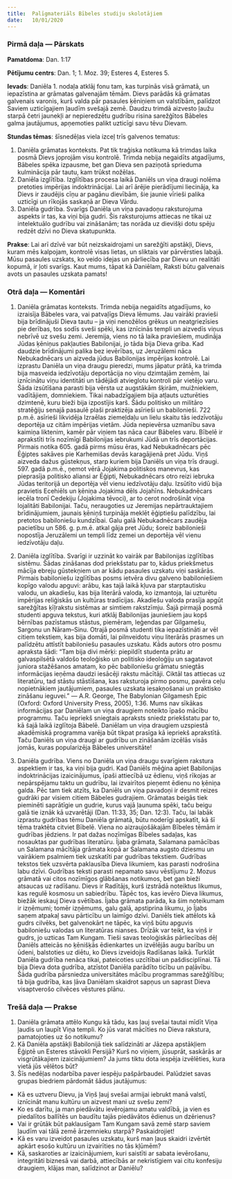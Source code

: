 ```yaml
---
title:  Palīgmateriāls Bībeles studiju skolotājiem
date:   10/01/2020
---
```


### Pirmā daļa — Pārskats

**Pamatdoma**: Dan. 1:17

**Pētījumu centrs**: Dan. 1; 1. Moz. 39; Esteres 4, Esteres 5.

**Ievads**: Daniēla 1. nodaļa atklāj fonu tam, kas turpinās visā grāmatā, un iepazīstina ar grāmatas galvenajām tēmām. Dievs parādās kā grāmatas galvenais varonis, kurš valda pār pasaules ķēniņiem un valstībām, palīdzot Saviem uzticīgajiem ļaudīm svešajā zemē. Daudzu trimdā aizvesto ļaužu starpā četri jaunekļi ar nepieredzētu gudrību risina sarežģītos Bābeles galma jautājumus, apņemoties palikt uzticīgi savu tēvu Dievam.

**Stundas tēmas**: šīsnedēļas viela izceļ trīs galvenos tematus:

1.	Daniēla grāmatas konteksts. Pat tik traģiska notikuma kā trimdas laika posmā Dievs joprojām visu kontrolē. Trimda nebija negaidīts atgadījums, Bābeles spēka izpausme, bet gan Dieva sen paziņotā sprieduma kulminācija pār tautu, kam trūkst nožēlas.
2.	Daniēla izglītība. Izglītības procesa laikā Daniēls un viņa draugi nolēma pretoties impērijas indoktrinācijai. Lai arī ārējie pierādījumi liecināja, ka Dievs ir zaudējis cīņu ar pagānu dievībām, šie jaunie vīrieši palika uzticīgi un rīkojās saskaņā ar Dieva Vārdu.
3.	Daniēla gudrība. Svarīgs Daniēla un viņa pavadoņu raksturojuma aspekts ir tas, ka viņi bija gudri. Šis raksturojums attiecas ne tikai uz intelektuālo gudrību vai zināšanām; tas norāda uz dievišķi dotu spēju redzēt dzīvi no Dieva skatupunkta.

**Prakse**: Lai arī dzīvē var būt neizskaidrojami un sarežģīti apstākļi, Dievs, kuram mēs kalpojam, kontrolē visas lietas, un sliktais var pārvērsties labajā. Mūsu pasaules uzskats, ko veido idejas un pārliecība par Dievu un realitāti kopumā, ir ļoti svarīgs. Kaut mums, tāpat kā Daniēlam, Raksti būtu galvenais avots un pasaules uzskata pamats! 

### Otrā daļa — Komentāri

1. Daniēla grāmatas konteksts. Trimda nebija negaidīts atgadījums, ko izraisīja Bābeles vara, vai patvaļīgs Dieva lēmums. Jau vairāki pravieši bija brīdinājuši Dieva tautu – ja viņi nenožēlos grēkus un neatgriezīsies pie derības, tos sodīs sveši spēki, kas iznīcinās templi un aizvedīs viņus nebrīvē uz svešu zemi. Jeremija, viens no tā laika praviešiem, mudināja Jūdas ķēniņus pakļauties Babilonijai, jo tāda bija Dieva griba. Kad daudzie brīdinājumi palika bez ievērības, uz Jeruzālemi nāca Nebukadnēcars un aizveda jūdus Babilonijas impērijas kontrolē. 
Lai izprastu Daniēla un viņa draugu pieredzi, mums jāpatur prātā, ka trimda bija masveida iedzīvotāju deportācija no viņu dzimtajām zemēm, lai iznīcinātu viņu identitāti un tādējādi atvieglotu kontroli pār vietējo varu. Šāda izsūtīšana parasti bija vērsta uz augstākām šķirām, muižniekiem, vadītājiem, domniekiem. Tikai nabadzīgajiem bija atļauts uzturēties dzimtenē, kuru bieži bija izpostījis karš. Šādu politisko un militāro stratēģiju senajā pasaulē plaši praktizēja asīrieši un babilonieši. 722 p.m.ē. asīrieši likvidēja Izraēlas ziemeļdaļu un lielu skaitu tās iedzīvotāju deportēja uz citām impērijas vietām. Jūda nepievērsa uzmanību sava kaimiņa liktenim, kamēr pār viņiem tas nāca caur Bābeles varu. 
Bībelē ir aprakstīti trīs nozīmīgi Babilonijas iebrukumi Jūdā un trīs deportācijas. Pirmais notika 605. gadā pirms mūsu ēras, kad Nebukadnēcars pēc Ēģiptes sakāves pie Karhemišas devās karagājienā pret Jūdu. Viņš aizveda dažus gūstekņus, starp kuriem bija Daniēls un viņa trīs draugi. 597. gadā p.m.ē., ņemot vērā Jojakima politiskos manevrus, kas pieprasīja politisko aliansi ar Ēģipti, Nebukadnēcars otro reizi iebruka Jūdas teritorijā un deportēja vēl vienu iedzīvotāju daļu. Izsūtīto vidū bija pravietis Ecehiēls un ķēniņa Jojakima dēls Jojahīns. Nebukadnēcars iecēla tronī Cedekiju (Jojakima tēvoci), ar to cerot nodrošināt viņa lojalitāti Babilonijai. Taču, neraugoties uz Jeremijas nepārtrauktajiem brīdinājumiem, jaunais ķēniņš turpināja meklēt ēģiptiešu palīdzību, lai pretotos babiloniešu kundzībai. Galu galā Nebukadnēcars zaudēja pacietību un 586. g. p.m.ē. atkal gāja pret Jūdu; šoreiz babilonieši nopostīja Jeruzālemi un templi līdz zemei un deportēja vēl vienu iedzīvotāju daļu.

2. Daniēla izglītība. Svarīgi ir uzzināt ko vairāk par Babilonijas izglītības sistēmu. Šādas zināšanas dod priekšstatu par to, kādus priekšmetus mācīja ebreju gūstekņiem un ar kādu pasaules uzskatu viņi saskārās.
Pirmais babiloniešu izglītības posms ietvēra divu galveno babiloniešiem kopīgo valodu apguvi: arābu, kas tajā laikā kļuva par starptautisku valodu, un akadiešu, kas bija literārā valoda, ko izmantoja, lai uzturētu impērijas reliģiskās un kultūras tradīcijas. Akadiešu valoda prasīja apgūt sarežģītas ķīļrakstu sistēmas ar simtiem rakstzīmju. Šajā pirmajā posmā studenti apguva tekstus, kuri atklāj Babilonijas jauniešiem jau kopš bērnības pazīstamus stāstus, piemēram, leģendas par Gilgamešu, Sargonu un Nāram–Sinu.
Otrajā posmā studenti tika iepazīstināti ar vēl citiem tekstiem, kas bija domāti, lai pilnveidotu viņu literārās prasmes un palīdzētu attīstīt babiloniešu pasaules uzskatu. Kāds autors otro posmu apraksta šādi: “Tam bija divi mērķi: piepildīt studenta prātu ar galvaspilsētā valdošo teoloģisko un politisko ideoloģiju un sagatavot juniora stažēšanos amatam, ko pēc babiloniešu grāmatu sniegtās informācijas ieņēma daudzi iesācēji rakstu mācītāji. Ciktāl tas attiecas uz literatūru, tad stāstu stāstīšana, kas raksturoja pirmo posmu, pavēra ceļu nopietnākiem jautājumiem, pasaules uzskata iesakņošanai un praktisko zināšanu ieguvei.” — A.R. George, The Babylonian Gilgamesh Epic (Oxford: Oxford University Press, 2005), 1:36.
Mums nav sīkākas informācijas par Daniēlam un viņa draugiem noteikto īpašo mācību programmu. Taču iepriekš sniegtais apraksts sniedz priekšstatu par to, kā šajā laikā izglītoja Bābelē. Daniēlam un viņa draugiem uzspiestā akadēmiskā programma varēja būt tikpat prasīga kā iepriekš aprakstītā. Taču Daniēls un viņa draugi ar gudrību un zināšanām  izcēlās visās jomās, kuras popularizēja Bābeles universitāte!

3. Daniēla gudrība. Viens no Daniēla un viņa draugu svarīgiem rakstura aspektiem ir tas, ka viņi bija gudri. Kad Daniēls mēģina apiet Babilonijas indoktrinācijas izaicinājumus, īpaši attiecībā uz ēdienu, viņš rīkojas ar nepārspējamu taktu un gudrību, lai izvairītos pieņemt ēdienu no ķēniņa galda. Pēc tam tiek atzīts, ka Daniēls un viņa pavadoņi ir desmit reizes gudrāki par visiem citiem Bābeles gudrajiem. Grāmatas beigās tiek pieminēti saprātīgie un gudrie, kurus vajā ļaunuma spēki, taču beigu galā tie iznāk kā uzvarētāji (Dan. 11:33, 35; Dan. 12:3). Taču, lai labāk izprastu gudrības tēmu Daniēla grāmatā, būtu noderīgi apskatīt, kā šī tēma traktēta citviet Bībelē.
Viena no aizraujošākajām Bībeles tēmām ir gudrības jēdziens. Ir pat dažas nozīmīgas Bībeles sadaļas, kas nosauktas par gudrības literatūru. Ījaba grāmata, Salamana pamācības un Salamana mācītāja grāmata kopā ar Salamana augsto dziesmu un vairākiem psalmiem tiek uzskatīti par gudrības tekstiem. Gudrības tekstos tiek uzsvērta paklausība Dieva likumiem, kas parasti nodrošina labu dzīvi. Gudrības teksti parasti nepamato savu vēstījumu 2. Mozus grāmatā vai citos nozīmīgos glābšanas notikumos, bet gan bieži atsaucas uz radīšanu. Dievs ir Radītājs, kurš izstrādā noteiktus likumus, kas regulē kosmosu un sabiedrību. Tāpēc tos, kas ievēro Dieva likumus, biežāk ieskauj Dieva svētības. Ījaba grāmata parāda, ka šim noteikumam ir izņēmumi; tomēr izņēmums, galu galā, apstiprina likumu, jo Ījabs saņem atpakaļ savu pārticību un laimīgo dzīvi.
Daniēls tiek attēlots kā gudrs cilvēks, bet galvenokārt ne tāpēc, ka viņš būtu apguvis babiloniešu valodas un literatūras nianses. Drīzāk var teikt, ka viņš ir gudrs, jo uzticas Tam Kungam. Tieši savas teoloģiskās pārliecības dēļ Daniēls atteicās no ķēnišķās ēdienkartes un izvēlējās augu barību un ūdeni, balstoties uz diētu, ko Dievs izveidojis Radīšanas laikā. Turklāt Daniēla gudrība nenāca tikai, pateicoties uzcītībai un pašdisciplīnai. Tā bija Dieva dota gudrība, atzīstot Daniēla parādīto ticību un paļāvību. Šāda gudrība pārsniedza universitātes mācību programmas sarežģītību; tā bija gudrība, kas ļāva Daniēlam skaidrot sapņus un saprast Dieva visaptverošo cilvēces vēstures plānu.

### Trešā daļa — Prakse

1.	Daniēla grāmata attēlo Kungu kā tādu, kas ļauj svešai tautai mīdīt Viņa ļaudis un laupīt Viņa templi. Ko jūs varat mācīties no Dieva rakstura, pamatojoties uz šo notikumu?
2.	Kā Daniēla apstākļi Babilonijā tiek salīdzināti ar Jāzepa apstākļiem Ēģiptē un Esteres stāvokli Persijā? Kurš no viņiem, jūsuprāt, saskārās ar visgrūtākajiem izaicinājumiem? Ja jums tiktu dota iespēja izvēlēties, kura vietā jūs vēlētos būt?
3.	Šīs nedēļas nodarbība paver iespēju pašpārbaudei. Palūdziet savas grupas biedriem pārdomāt šādus jautājumus:
 - Kā es uztveru Dievu, ja Viņš ļauj svešai armijai iebrukt manā valstī, iznīcināt manu kultūru un aizvest mani uz svešu zemi?
 - Ko es darītu, ja man piedāvātu ievērojamu amatu valdībā, ja vien es piedalītos ballītēs un baudītu tajās piedāvātos ēdienus un dzērienus?
 - Vai ir grūtāk būt paklausīgam Tam Kungam savā zemē starp saviem ļaudīm vai tālā zemē ārzemnieku starpā? Paskaidrojiet!
 - Kā es varu izveidot pasaules uzskatu, kurš man ļaus skaidri izvērtēt apkārt esošo kultūru un izvairīties no tās kļūmēm?
 - Kā, saskaroties ar izaicinājumiem, kuri saistīti ar sabata ievērošanu, integritāti biznesā vai darbā, attiecībās ar nekristīgiem vai citu konfesiju draugiem, klājas man, salīdzinot ar Daniēlu?